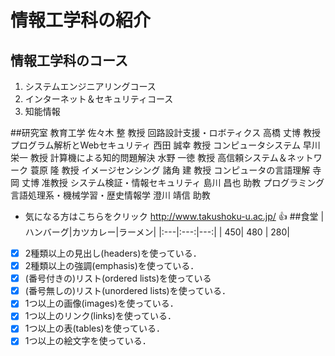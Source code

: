 # 情報工学科の紹介

<!-- Markdown記法を使って学科の紹介ページを作る -->

## 情報工学科のコース

1. システムエンジニアリングコース
2. インターネット＆セキュリティコース
1. 知能情報

##研究室
教育工学	佐々木 整 教授
回路設計支援・ロボティクス	高橋 丈博 教授
プログラム解析とWebセキュリティ	西田 誠幸 教授
コンピュータシステム	早川 栄一 教授
計算機による知的問題解決	水野 一徳 教授
高信頼システム＆ネットワーク	蓑原 隆 教授
イメージセンシング	諸角 建 教授
コンピュータの言語理解	寺岡 丈博 准教授
システム検証・情報セキュリティ	島川 昌也 助教
プログラミング言語処理系・機械学習・歴史情報学	澄川 靖信 助教

- 気になる方はこちらをクリック http://www.takushoku-u.ac.jp/
:+1:
##食堂
|ハンバーグ|カツカレー|ラーメン|
|:---|:---:|---:|
| 450| 480 | 280|

<!-- この部分より上に記述を追加して下のチェックボックスで確認する -->
- [x] 2種類以上の見出し(headers)を使っている．
- [x] 2種類以上の強調(emphasis)を使っている．
- [x] (番号付きの)リスト(ordered lists)を使っている
- [x] (番号無しの)リスト(unordered lists)を使っている．
- [x] 1つ以上の画像(images)を使っている．
- [x] 1つ以上のリンク(links)を使っている．
- [x] 1つ以上の表(tables)を使っている．
- [x] 1つ以上の絵文字を使っている．
